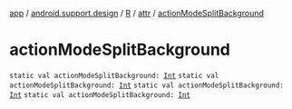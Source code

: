 [app](../../../index.md) / [android.support.design](../../index.md) / [R](../index.md) / [attr](index.md) / [actionModeSplitBackground](.)

# actionModeSplitBackground

`static val actionModeSplitBackground: `[`Int`](https://kotlinlang.org/api/latest/jvm/stdlib/kotlin/-int/index.html)
`static val actionModeSplitBackground: `[`Int`](https://kotlinlang.org/api/latest/jvm/stdlib/kotlin/-int/index.html)
`static val actionModeSplitBackground: `[`Int`](https://kotlinlang.org/api/latest/jvm/stdlib/kotlin/-int/index.html)
`static val actionModeSplitBackground: `[`Int`](https://kotlinlang.org/api/latest/jvm/stdlib/kotlin/-int/index.html)